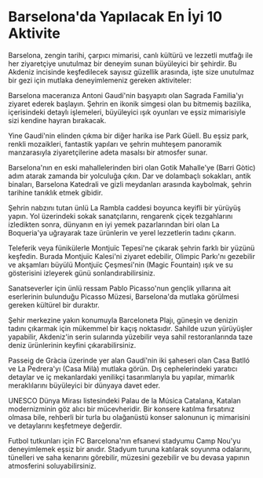 # Barselona'da Yapılacak En İyi 10 Aktivite

Barselona, zengin tarihi, çarpıcı mimarisi, canlı kültürü ve lezzetli mutfağı ile her ziyaretçiye unutulmaz bir deneyim sunan büyüleyici bir şehirdir. Bu Akdeniz incisinde keşfedilecek sayısız güzellik arasında, işte size unutulmaz bir gezi için mutlaka deneyimlemeniz gereken aktiviteler:

Barselona maceranıza Antoni Gaudí'nin başyapıtı olan Sagrada Familia'yı ziyaret ederek başlayın. Şehrin en ikonik simgesi olan bu bitmemiş bazilika, içerisindeki detaylı işlemeleri, büyüleyici ışık oyunları ve eşsiz mimarisiyle sizi kendine hayran bırakacak.

Yine Gaudí'nin elinden çıkma bir diğer harika ise Park Güell. Bu eşsiz park, renkli mozaikleri, fantastik yapıları ve şehrin muhteşem panoramik manzarasıyla ziyaretçilerine adeta masalsı bir atmosfer sunar.

Barselona'nın en eski mahallelerinden biri olan Gotik Mahalle'ye (Barri Gòtic) adım atarak zamanda bir yolculuğa çıkın. Dar ve dolambaçlı sokakları, antik binaları, Barselona Katedrali ve gizli meydanları arasında kaybolmak, şehrin tarihine tanıklık etmek gibidir.

Şehrin nabzını tutan ünlü La Rambla caddesi boyunca keyifli bir yürüyüş yapın. Yol üzerindeki sokak sanatçılarını, rengarenk çiçek tezgahlarını izledikten sonra, dünyanın en iyi yemek pazarlarından biri olan La Boqueria'ya uğrayarak taze ürünlerin ve yerel lezzetlerin tadını çıkarın.

Teleferik veya fünikülerle Montjuïc Tepesi'ne çıkarak şehrin farklı bir yüzünü keşfedin. Burada Montjuïc Kalesi'ni ziyaret edebilir, Olimpic Parkı'nı gezebilir ve akşamları büyülü Montjuïc Çeşmesi'nin (Magic Fountain) ışık ve su gösterisini izleyerek günü sonlandırabilirsiniz.

Sanatseverler için ünlü ressam Pablo Picasso'nun gençlik yıllarına ait eserlerinin bulunduğu Picasso Müzesi, Barselona'da mutlaka görülmesi gereken kültürel bir duraktır.

Şehir merkezine yakın konumuyla Barceloneta Plajı, güneşin ve denizin tadını çıkarmak için mükemmel bir kaçış noktasıdır. Sahilde uzun yürüyüşler yapabilir, Akdeniz'in serin sularında yüzebilir veya sahil restoranlarında taze deniz ürünlerinin keyfini çıkarabilirsiniz.

Passeig de Gràcia üzerinde yer alan Gaudí'nin iki şaheseri olan Casa Batlló ve La Pedrera'yı (Casa Milà) mutlaka görün. Dış cephelerindeki yaratıcı detaylar ve iç mekanlardaki yenilikçi tasarımlarıyla bu yapılar, mimarlık meraklılarını büyüleyici bir dünyaya davet eder.

UNESCO Dünya Mirası listesindeki Palau de la Música Catalana, Katalan modernizminin göz alıcı bir mücevheridir. Bir konsere katılma fırsatınız olmasa bile, rehberli bir turla bu olağanüstü konser salonunun iç mimarisini ve detaylarını keşfetmeye değerdir.

Futbol tutkunları için FC Barcelona'nın efsanevi stadyumu Camp Nou'yu deneyimlemek eşsiz bir anıdır. Stadyum turuna katılarak soyunma odalarını, tünelleri ve saha kenarını görebilir, müzesini gezebilir ve bu devasa yapının atmosferini soluyabilirsiniz.